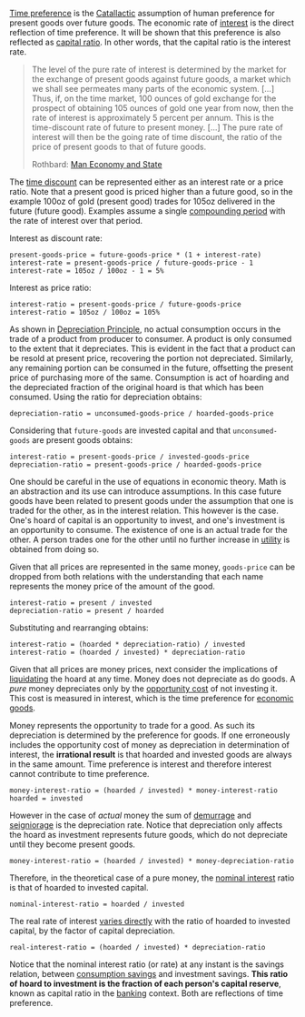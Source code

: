 [Time preference](Time-Preference-Fallacy) is the [Catallactic](https://en.wikipedia.org/wiki/Catallactics) assumption of human preference for present goods over future goods. The economic rate of [interest](Glossary#interest) is the direct reflection of time preference. It will be shown that this preference is also reflected as [capital ratio](https://en.wikipedia.org/wiki/Capital_requirement). In other words, that the capital ratio is the interest rate.

> The level of the pure rate of interest is determined by the market for the exchange of present goods against future goods, a market which we shall see permeates many parts of the economic system. [...] Thus, if, on the time market, 100 ounces of gold exchange for the prospect of obtaining 105 ounces of gold one year from now, then the rate of interest is approximately 5 percent per annum. This is the time-discount rate of future to present money. [...] The pure rate of interest will then be the going rate of time discount, the ratio of the price of present goods to that of future goods.
>
> Rothbard: [Man Economy and State](https://mises.org/library/man-economy-and-state-power-and-market/html/p/989)

The [time discount](https://en.wikipedia.org/wiki/Present_value#Present_value_of_a_lump_sum) can be represented either as an interest rate or a price ratio. Note that a present good is priced higher than a future good, so in the example 100oz of gold (present good) trades for 105oz delivered in the future (future good). Examples assume a single [compounding period](https://en.wikipedia.org/wiki/Compound_interest) with the rate of interest over that period.

Interest as discount rate:
```
present-goods-price = future-goods-price * (1 + interest-rate)
interest-rate = present-goods-price / future-goods-price - 1 
interest-rate = 105oz / 100oz - 1 = 5%
```
Interest as price ratio:
```
interest-ratio = present-goods-price / future-goods-price
interest-ratio = 105oz / 100oz = 105%
```
As shown in [Depreciation Principle](Depreciation-Principle), no actual consumption occurs in the trade of a product from producer to consumer. A product is only consumed to the extent that it depreciates. This is evident in the fact that a product can be resold at present price, recovering the portion not depreciated. Similarly, any remaining portion can be consumed in the future, offsetting the present price of purchasing more of the same. Consumption is act of hoarding and the depreciated fraction of the original hoard is that which has been consumed. Using the ratio for depreciation obtains:
```
depreciation-ratio = unconsumed-goods-price / hoarded-goods-price
```
Considering that `future-goods` are invested capital and that `unconsumed-goods` are present goods obtains:
```
interest-ratio = present-goods-price / invested-goods-price
depreciation-ratio = present-goods-price / hoarded-goods-price
```
One should be careful in the use of equations in economic theory. Math is an abstraction and its use can introduce assumptions. In this case future goods have been related to present goods under the assumption that one is traded for the other, as in the interest relation. This however is the case. One's hoard of capital is an opportunity to invest, and one's investment is an opportunity to consume. The existence of one is an actual trade for the other. A person trades one for the other until no further increase in [utility](Glossary#utility) is obtained from doing so.

Given that all prices are represented in the same money, `goods-price` can be dropped from both relations with the understanding that each name represents the money price of the amount of the good.
```
interest-ratio = present / invested
depreciation-ratio = present / hoarded
```
Substituting and rearranging obtains:
```
interest-ratio = (hoarded * depreciation-ratio) / invested
interest-ratio = (hoarded / invested) * depreciation-ratio
```
Given that all prices are money prices, next consider the implications of [liquidating](https://en.wikipedia.org/wiki/Liquidation) the hoard at any time. Money does not depreciate as do goods. A *pure* money depreciates only by the [opportunity cost](https://en.wikipedia.org/wiki/Opportunity_cost) of not investing it. This cost is measured in interest, which is the time preference for [economic goods](https://en.wikipedia.org/wiki/Goods).

Money represents the opportunity to trade for a good. As such its depreciation is determined by the preference for goods. If one erroneously includes the opportunity cost of money as depreciation in determination of interest, the **irrational result** is that hoarded and invested goods are always in the same amount. Time preference is interest and therefore interest cannot contribute to time preference.
```
money-interest-ratio = (hoarded / invested) * money-interest-ratio
hoarded = invested
```
However in the case of *actual* money the sum of [demurrage](https://en.wikipedia.org/wiki/Demurrage) and [seigniorage](https://en.wikipedia.org/wiki/Seigniorage) is the depreciation rate. Notice that depreciation only affects the hoard as investment represents future goods, which do not depreciate until they become present goods.
```
money-interest-ratio = (hoarded / invested) * money-depreciation-ratio
```
Therefore, in the theoretical case of a pure money, the [nominal interest](https://en.wikipedia.org/wiki/Fisher_hypothesis) ratio is that of hoarded to invested capital.
```
nominal-interest-ratio = hoarded / invested
```
The real rate of interest [varies directly](https://en.wikipedia.org/wiki/Proportionality_(mathematics)#Direct_proportionality) with the ratio of hoarded to invested capital, by the factor of capital depreciation.
```
real-interest-ratio = (hoarded / invested) * depreciation-ratio
```
Notice that the nominal interest ratio (or rate) at any instant is the savings relation, between [consumption savings](Speculative-Consumption) and investment savings. **This ratio of hoard to investment is the fraction of each person's capital reserve**, known as capital ratio in the [banking](Pure-Bank) context. Both are reflections of time preference.